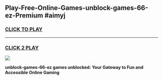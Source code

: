 
## Play-Free-Online-Games-unblock-games-66-ez-Premium #aimyj
<h3>
<a href="https://premium.freeplayer.one?title=unblock-games-66-ez&ref=8M">CLICK TO PLAY</a></h3>
<hr>

<h3>
<a href="https://premium.freeplayer.one?title=unblock-games-66-ez&ref=8M">CLICK 2 PLAY</a>
  
</h3>

<a href="https://premium.freeplayer.one?title=unblock-games-66-ez&ref=8M"><img src="https://clearcache.store/games.png"></a>


**unblock-games-66-ez games unblocked: Your Gateway to Fun and Accessible Online Gaming**

